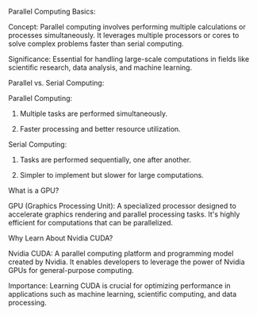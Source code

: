 Parallel Computing Basics:

Concept: Parallel computing involves performing multiple calculations or processes simultaneously. It leverages multiple processors or cores to solve complex problems faster than serial computing.

Significance: Essential for handling large-scale computations in fields like scientific research, data analysis, and machine learning.

Parallel vs. Serial Computing:

Parallel Computing:

1. Multiple tasks are performed simultaneously.

2. Faster processing and better resource utilization.

Serial Computing:

1. Tasks are performed sequentially, one after another.

2. Simpler to implement but slower for large computations.

What is a GPU?

GPU (Graphics Processing Unit): A specialized processor designed to accelerate graphics rendering and parallel processing tasks. It's highly efficient for computations that can be parallelized.

Why Learn About Nvidia CUDA?

Nvidia CUDA: A parallel computing platform and programming model created by Nvidia. It enables developers to leverage the power of Nvidia GPUs for general-purpose computing.

Importance: Learning CUDA is crucial for optimizing performance in applications such as machine learning, scientific computing, and data processing.